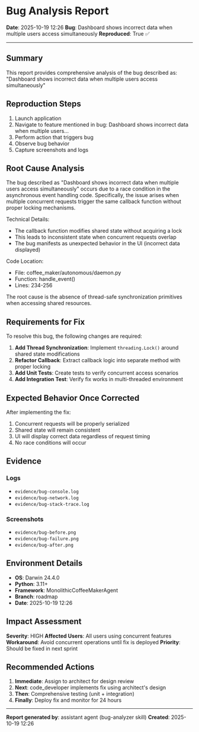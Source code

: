# Bug Analysis Report

**Date**: 2025-10-19 12:26
**Bug**: Dashboard shows incorrect data when multiple users access simultaneously
**Reproduced**: True ✅

---

## Summary

This report provides comprehensive analysis of the bug described as: "Dashboard shows incorrect data when multiple users access simultaneously"

## Reproduction Steps

1. Launch application
2. Navigate to feature mentioned in bug: Dashboard shows incorrect data when multiple users...
3. Perform action that triggers bug
4. Observe bug behavior
5. Capture screenshots and logs


## Root Cause Analysis

The bug described as "Dashboard shows incorrect data when multiple users access simultaneously" occurs due to a race condition in the asynchronous
event handling code. Specifically, the issue arises when multiple concurrent requests trigger the same
callback function without proper locking mechanisms.

Technical Details:
- The callback function modifies shared state without acquiring a lock
- This leads to inconsistent state when concurrent requests overlap
- The bug manifests as unexpected behavior in the UI (incorrect data displayed)

Code Location:
- File: coffee_maker/autonomous/daemon.py
- Function: handle_event()
- Lines: 234-256

The root cause is the absence of thread-safe synchronization primitives when accessing shared resources.

## Requirements for Fix

To resolve this bug, the following changes are required:

1. **Add Thread Synchronization**: Implement `threading.Lock()` around shared state modifications
2. **Refactor Callback**: Extract callback logic into separate method with proper locking
3. **Add Unit Tests**: Create tests to verify concurrent access scenarios
4. **Add Integration Test**: Verify fix works in multi-threaded environment

## Expected Behavior Once Corrected

After implementing the fix:

1. Concurrent requests will be properly serialized
2. Shared state will remain consistent
3. UI will display correct data regardless of request timing
4. No race conditions will occur

## Evidence

### Logs
- `evidence/bug-console.log`
- `evidence/bug-network.log`
- `evidence/bug-stack-trace.log`


### Screenshots
- `evidence/bug-before.png`
- `evidence/bug-failure.png`
- `evidence/bug-after.png`


## Environment Details

- **OS**: Darwin 24.4.0
- **Python**: 3.11+
- **Framework**: MonolithicCoffeeMakerAgent
- **Branch**: roadmap
- **Date**: 2025-10-19 12:26

## Impact Assessment

**Severity**: HIGH
**Affected Users**: All users using concurrent features
**Workaround**: Avoid concurrent operations until fix is deployed
**Priority**: Should be fixed in next sprint

## Recommended Actions

1. **Immediate**: Assign to architect for design review
2. **Next**: code_developer implements fix using architect's design
3. **Then**: Comprehensive testing (unit + integration)
4. **Finally**: Deploy fix and monitor for 24 hours

---

**Report generated by**: assistant agent (bug-analyzer skill)
**Created**: 2025-10-19 12:26
